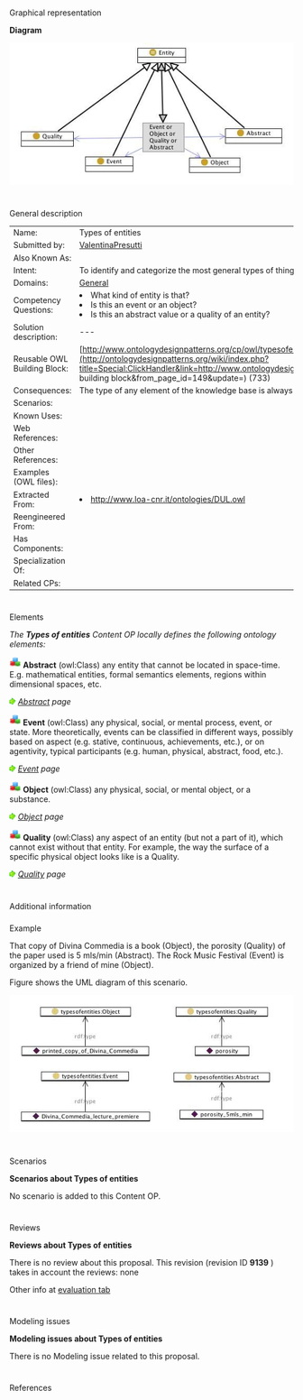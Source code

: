 # 

 Graphical representation



__Diagram__ 





[![Image:Typesofentities.jpg](./Typesofentities.jpg)](../Image/Typesofentities.jpg.md "Image:Typesofentities.jpg")





# 

 General description




|  |  |
| --- | --- |
|  Name:  |  Types of entities  |
|  Submitted by:  | [ValentinaPresutti](../User/ValentinaPresutti.md "User:ValentinaPresutti")  |
|  Also Known As:  |  |
|  Intent:  |  To identify and categorize the most general types of things in the domain of discourse.  |
|  Domains:  | [General](../Community/General.md "Community:General")  |
|  Competency Questions:  | <li>       What kind of entity is that?      </li><li>       Is this an event or an object?      </li><li>       Is this an abstract value or a quality of an entity?      </li> |
|  Solution description:  |  ---  |
|  Reusable OWL Building Block:  | [http://www.ontologydesignpatterns.org/cp/owl/typesofentities.owl](http://ontologydesignpatterns.org/wiki/index.php?title=Special:ClickHandler&link=http://www.ontologydesignpatterns.org/cp/owl/typesofentities.owl&message=OWL building block&from_page_id=149&update=)  (733)  |
|  Consequences:  |  The type of any element of the knowledge base is always known.  |
|  Scenarios:  |  |
|  Known Uses:  |  |
|  Web References:  |  |
|  Other References:  |  |
|  Examples (OWL files):  |  |
|  Extracted From:  | <li><a class="external free" href="http://www.loa-cnr.it/ontologies/DUL.owl" rel="nofollow" title="http://www.loa-cnr.it/ontologies/DUL.owl">        http://www.loa-cnr.it/ontologies/DUL.owl       </a></li> |
|  Reengineered From:  |  |
|  Has Components:  |  |
|  Specialization Of:  |  |
|  Related CPs:  |  |



  





# 

 Elements



_The
 __Types of entities__ 
 Content OP locally defines the following ontology elements:_ 






[![Class](./20px-Class.gif)](../Image/Class.gif.md "Class")
__Abstract__ 
 (owl:Class) any entity that cannot be located in space-time. E.g. mathematical entities, formal semantics
elements, regions within dimensional spaces, etc.
 



[![](./11px-ArrowRight.gif)](../Image/ArrowRight.gif.md "ArrowRight.gif")
_[Abstract](./Types_of_entities/Abstract.md "Submissions:Types of entities/Abstract") 
 page_ 




[![Class](./20px-Class.gif)](../Image/Class.gif.md "Class")
__Event__ 
 (owl:Class) any physical, social, or mental process, event, or state. More theoretically, events can be
classified in different ways, possibly based on aspect (e.g. stative, continuous, achievements, etc.), or
on agentivity, typical participants (e.g. human, physical, abstract, food, etc.).
 



[![](./11px-ArrowRight.gif)](../Image/ArrowRight.gif.md "ArrowRight.gif")
_[Event](../CommunicationEvent/CommunicationEvent.md "Submissions:Types of entities/Event") 
 page_ 




[![Class](./20px-Class.gif)](../Image/Class.gif.md "Class")
__Object__ 
 (owl:Class) any physical, social, or mental object, or a substance.
 



[![](./11px-ArrowRight.gif)](../Image/ArrowRight.gif.md "ArrowRight.gif")
_[Object](../Object/Object.md "Submissions:Types of entities/Object") 
 page_ 




[![Class](./20px-Class.gif)](../Image/Class.gif.md "Class")
__Quality__ 
 (owl:Class) any aspect of an entity (but not a part of it), which cannot exist without that entity. For
example, the way the surface of a specific physical object looks like is a Quality.
 



[![](./11px-ArrowRight.gif)](../Image/ArrowRight.gif.md "ArrowRight.gif")
_[Quality](./AffectedBy/Quality.md "Submissions:Types of entities/Quality") 
 page_ 


# 

 Additional information



### 

 Example




 That copy of Divina Commedia is a book (Object), the porosity (Quality) of the paper used is 5 mls/min (Abstract). 
The Rock Music Festival (Event) is organized by a friend of mine (Object).
 



 Figure shows the UML diagram of this scenario.
 




[![Image:Types of entitiesExampleDiagram.jpg](./Types_of_entitiesExampleDiagram.jpg)](../Image/Types_of_entitiesExampleDiagram.jpg.md "Image:Types of entitiesExampleDiagram.jpg")






  





# 

 Scenarios




__Scenarios about Types of entities__ 


 No scenario is added to this Content OP.
 




# 

 Reviews




__Reviews about Types of entities__ 


 There is no review about this proposal.
This revision (revision ID
 __9139__ 
 ) takes in account the reviews: none
 



 Other info at
 [evaluation tab](http://ontologydesignpatterns.org/wiki/index.php?title=Submissions:Types_of_entities&action=evaluation "http://ontologydesignpatterns.org/wiki/index.php?title=Submissions:Types_of_entities&action=evaluation") 





  





# 

 Modeling issues




__Modeling issues about Types of entities__ 


 There is no Modeling issue related to this proposal.
 




  





# 

 References
